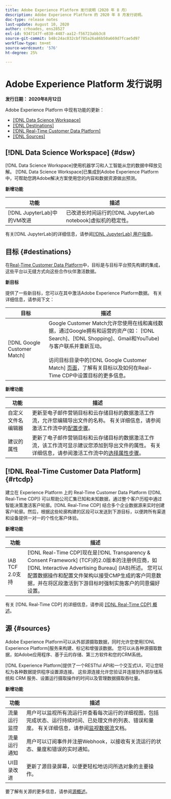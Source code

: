 ```yaml
---
title: Adobe Experience Platform 发行说明（2020 年 8 月）
description: Adobe Experience Platform 的 2020 年 8 月发行说明。
doc-type: release notes
last-update: August 10, 2020
author: crhoades, ens28527
exl-id: 9347147f-e830-4487-aa12-f56723abb3c8
source-git-commit: b48c24ac032cbf785a26a86b50a669d7fcae5d97
workflow-type: tm+mt
source-wordcount: '576'
ht-degree: 25%

---
```


# Adobe Experience Platform 发行说明

**发行日期： 2020年8月12日**

Adobe Experience Platform 中现有功能的更新：

- [[!DNL Data Science Workspace]](#dsw)
- [[!DNL Destinations]](#destinations)
- [[!DNL Real-Time Customer Data Platform]](#rtcdp)
- [[!DNL Sources]](#sources)

## [!DNL Data Science Workspace] {#dsw}

[!DNL Data Science Workspace]使用机器学习和人工智能从您的数据中释放见解。 [!DNL Data Science Workspace]已集成到Adobe Experience Platform中，可帮助您跨Adobe解决方案使用您的内容和数据资源做出预测。

**新增功能**

| 功能 | 描述 |
| ------- | ----------- |
| [!DNL JupyterLab]中的VM改进 | 已改进长时间运行的[!DNL JupyterLab notebook]虚拟机的稳定性。 |

有关[!DNL JupyterLab]的详细信息，请参阅[[!DNL JupyterLab] 用户指南](../../data-science-workspace/jupyterlab/overview.md)。

## 目标 {#destinations}

在[Real-Time Customer Data Platform](../../rtcdp/overview.md)中，目标是与目标平台预先构建的集成，这些平台以无缝方式向这些合作伙伴激活数据。

**新目标**

提供了一些新目标，您可以在其中激活Adobe Experience Platform数据。 有关详细信息，请参阅下文：

| 目标 | 描述 |
|--- | ---|
| [!DNL Google Customer Match] | Google Customer Match允许您使用在线和离线数据，通过Google拥有和运营的资产(如： [!DNL Search]、[!DNL Shopping]、Gmail和YouTube)与客户联系并重新互动。 <br><br>访问目标目录中的[!DNL Google Customer Match] [页面](../../destinations/catalog/advertising/google-customer-match.md)，了解有关目标以及如何在Real-Time CDP中设置目标的更多信息。 |

**新增功能**

| 功能 | 描述 |
|------- | -----------|
| 自定义文件名编辑器 | 更新至电子邮件营销目标和云存储目标的数据激活工作流，允许您编辑导出文件的名称。 有关详细信息，请参阅激活工作流中的[配置步骤](../../destinations/ui/activate-batch-profile-destinations.md)。 |
| 建议的属性 | 更新了电子邮件营销目标和云存储目标的数据激活工作流，该工作流可显示建议您添加到导出文件的属性。 有关详细信息，请参阅激活工作流中的[选择属性步骤](../../destinations/ui/activate-batch-profile-destinations.md)。 |

## [!DNL Real-Time Customer Data Platform] {#rtcdp}

建立在 Experience Platform 上的 Real-Time Customer Data Platform ([!DNL Real-Time CDP]) 可以帮助公司汇集已知和未知数据，通过整个客户历程中通过智能决策激活客户轮廓。[!DNL Real-Time CDP] 结合多个企业数据源来实时创建客户轮廓。然后，根据这些轮廓构建的区段可以发送到下游目标，以便跨所有渠道和设备提供一对一的个性化客户体验。

**新增功能**

| 功能 | 描述 |
| ------- | ----------- |
| IAB TCF 2.0支持 | [!DNL Real-Time CDP]现在是[!DNL Transparency & Consent Framework] (TCF)的2.0版本的注册供应商，如[!DNL Interactive Advertising Bureau] (IAB)所述。 您可以配置数据操作和配置文件架构以接受CMP生成的客户同意数据，并在将区段激活到下游目标时强制实施客户的同意偏好设置。 |

有关 [!DNL Real-Time CDP] 的详细信息，请参阅 [[!DNL Real-Time CDP] 概述](../../rtcdp/overview.md)。

## 源 {#sources}

Adobe Experience Platform可以从外部源摄取数据，同时允许您使用[!DNL Experience Platform]服务来构建、标记和增强该数据。 您可以从各种源摄取数据，如Adobe应用程序、基于云的存储、第三方软件和您的CRM系统。

[!DNL Experience Platform]提供了一个RESTful API和一个交互式UI，可让您轻松为各种数据提供程序设置源连接。 这些源连接允许您验证并连接到外部存储系统和 CRM 服务、设置运行摄取操作的时间以及管理数据摄取吞吐量。

**新增功能**

| 功能 | 描述 |
| ------- | ----------- |
| 流量运行监控 | 用户可以监视所有流运行并查看每次运行的详细视图，包括完成状态、运行持续时间、已处理文件的列表、错误和量度。 有关详细信息，请参阅[监视数据流](../../sources/tutorials/ui/monitor.md)文档。 |
| 流量运行通知 | 用户可以订阅事件并注册Webhook，以接收有关流运行的状态、量度和错误的实时通知。 |
| UI目录改进 | 更新了源目录屏幕，以便更轻松地访问所选对象的主要操作。 |

要了解有关源的更多信息，请参阅[源概述](../../sources/home.md)。
